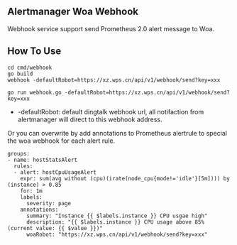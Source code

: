 ## Alertmanager Woa Webhook

Webhook service support send Prometheus 2.0 alert message to Woa.

## How To Use

```
cd cmd/webhook
go build
webhook -defaultRobot=https://xz.wps.cn/api/v1/webhook/send?key=xxx
```

```
go run webhook.go -defaultRobot=https://xz.wps.cn/api/v1/webhook/send?key=xxx
```

* -defaultRobot: default dingtalk webhook url, all notifaction from alertmanager will direct to this webhook address.

Or you can overwrite by add annotations to Prometheus alertrule to special the woa webhook for each alert rule.

```
groups:
- name: hostStatsAlert
  rules:
  - alert: hostCpuUsageAlert
    expr: sum(avg without (cpu)(irate(node_cpu{mode!='idle'}[5m]))) by (instance) > 0.85
    for: 1m
    labels:
      severity: page
    annotations:
      summary: "Instance {{ $labels.instance }} CPU usgae high"
      description: "{{ $labels.instance }} CPU usage above 85% (current value: {{ $value }})"
      woaRobot: "https://xz.wps.cn/api/v1/webhook/send?key=xxx"
```
